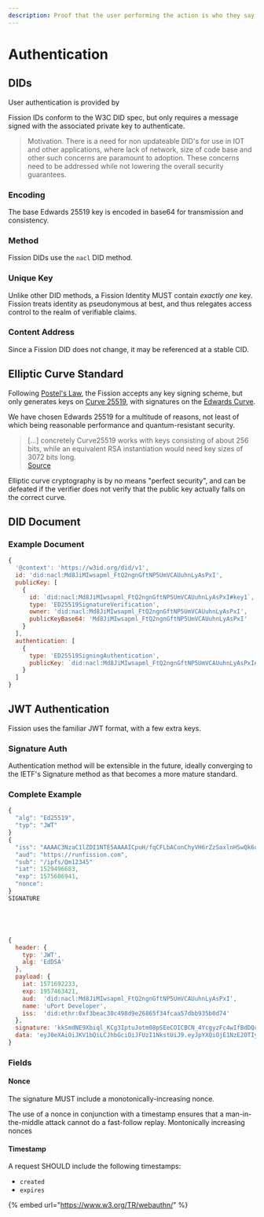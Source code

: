```yaml
---
description: Proof that the user performing the action is who they say they are
---
```


# Authentication

## DIDs

User authentication is provided by 

Fission IDs conform to the W3C DID spec, but only requires a message signed with the associated private key to authenticate.

> Motivation. There is a need for non updateable DID's for use in IOT and other applications, where lack of network, size of code base and other such concerns are paramount to adoption. These concerns need to be addressed while not lowering the overall security guarantees.

### Encoding

The base Edwards 25519 key is encoded in base64 for transmission and consistency.

### Method

Fission DIDs use the `nacl` DID method.

### Unique Key

Unlike other DID methods, a Fission Identity MUST contain _exactly one_ key. Fission treats identity as pseudonymous at best, and thus relegates access control to the realm of verifiable claims.

### Content Address

Since a Fission DID does not change, it may be referenced at a stable CID.

## Elliptic Curve Standard

Following [Postel's Law](https://lawsofux.com/postels-law), the Fission accepts any key signing scheme, but only generates keys on [Curve 25519](https://cr.yp.to/ecdh.html), with signatures on the [Edwards Curve](http://cr.yp.to/newelliptic/newelliptic.html).

We have chosen Edwards 25519 for a multitude of reasons, not least of which being reasonable performance and quantum-resistant security.

> \[...\] concretely Curve25519 works with keys consisting of about 256 bits, while an equivalent RSA instantiation would need key sizes of 3072 bits long.  
> [Source](https://www.esat.kuleuven.be/cosic/elliptic-curves-are-quantum-dead-long-live-elliptic-curves/)

Elliptic curve cryptography is by no means "perfect security", and can be defeated if the verifier does not verify that the public key actually falls on the correct curve.

## DID Document

### Example Document

```javascript
{
  '@context': 'https://w3id.org/did/v1',
  id: 'did:nacl:Md8JiMIwsapml_FtQ2ngnGftNP5UmVCAUuhnLyAsPxI',
  publicKey: [
    {
      id: `did:nacl:Md8JiMIwsapml_FtQ2ngnGftNP5UmVCAUuhnLyAsPxI#key1`,
      type: 'ED25519SignatureVerification',
      owner: 'did:nacl:Md8JiMIwsapml_FtQ2ngnGftNP5UmVCAUuhnLyAsPxI',
      publicKeyBase64: 'Md8JiMIwsapml_FtQ2ngnGftNP5UmVCAUuhnLyAsPxI'
    }
  ],
  authentication: [
    {
      type: 'ED25519SigningAuthentication',
      publicKey: `did:nacl:Md8JiMIwsapml_FtQ2ngnGftNP5UmVCAUuhnLyAsPxI#key1`
    }
  ]
}
```

## JWT Authentication

Fission uses the familiar JWT format, with a few extra keys.

### Signature Auth

Authentication method will be extensible in the future, ideally converging to the IETF's Signature method as that becomes a more mature standard. 

### Complete Example

```javascript
{
  "alg": "Ed25519",
  "typ": "JWT"
}
{ 
  "iss": "AAAAC3NzaC1lZDI1NTE5AAAAICpuH/fqCFLbAConChyVH6rZzSaxlnHSwQk6qvtPsf5E",
  "aud": "https://runfission.com",
  "sub": "/ipfs/Qm12345"
  "iat": 1529496683,
  "exp": 1575606941,
  "nonce": 
}
SIGNATURE





{
  header: { 
    typ: 'JWT',
    alg: 'EdDSA'
  },
  payload: {
    iat: 1571692233,
    exp: 1957463421,
    aud:  'did:nacl:Md8JiMIwsapml_FtQ2ngnGftNP5UmVCAUuhnLyAsPxI',
    name: 'uPort Developer',
    iss:  'did:ethr:0xf3beac30c498d9e26865f34fcaa57dbb935b0d74'
  },
  signature: 'kkSmdNE9Xbiql_KCg3IptuJotm08pSEeCOICBCN_4YcgyzFc4wIfBdDQcz76eE-z7xUR3IBb6-r-lRfSJcHMiAA',
  data: 'eyJ0eXAiOiJKV1bQiLCJhbGciOiJFUzI1NkstUiJ9.eyJpYXQiOjE1NzE2OTIyMzMsImV4cCI6MTk1NzQ2MzQyMSwiYXVkIjoiZGlkOmV0aHI6MHhmM2JlYWMzMGM0OThkOWUyNjg2NWYzNGZjYWE1N2RiYjkzNWIwZDc0IiwibmFtZSI6InVQb3J0IERldmVsb3BlciIsImlzcyI6ImRpZDpldGhyOjB4ZjNiZWFjMzBjNDk4ZDllMjY4NjVmMzRmY2FhNTdkYmI5MzViMGQ3NCJ9'
}
```

### Fields

#### Nonce

The signature MUST include a monotonically-increasing nonce.

The use of a nonce in conjunction with a timestamp ensures that a man-in-the-middle attack cannot do a fast-follow replay. Montonically increasing nonces 

#### Timestamp

A request SHOULD include the following timestamps:

* `created`
* `expires`

{% embed url="https://www.w3.org/TR/webauthn/" %}



